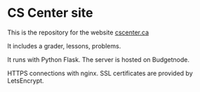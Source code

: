# CS Center site
This is the repository for the website [cscenter.ca](https://cscenter.ca)

It includes a grader, lessons, problems. 

It runs with Python Flask. The server is hosted on Budgetnode. 

HTTPS connections with nginx. SSL certificates are provided by LetsEncrypt. 
